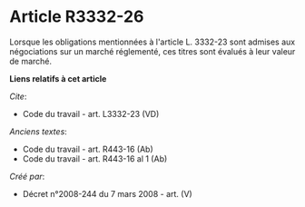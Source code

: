 # Article R3332-26

Lorsque les obligations mentionnées à l'article L. 3332-23 sont admises aux négociations sur un marché réglementé, ces titres
sont évalués à leur valeur de marché.

**Liens relatifs à cet article**

_Cite_:

  - Code du travail - art. L3332-23 (VD)

_Anciens textes_:

  - Code du travail - art. R443-16 (Ab)
  - Code du travail - art. R443-16 al 1 (Ab)

_Créé par_:

  - Décret n°2008-244 du 7 mars 2008 - art. (V)
